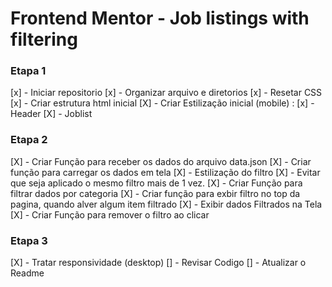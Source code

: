 
# Frontend Mentor - Job listings with filtering


### Etapa 1

[x] - Iniciar repositorio
[x] - Organizar arquivo e diretorios
[x] - Resetar CSS
[x] - Criar estrutura html inicial 
[X] - Criar Estilização inicial (mobile) :
    [x] - Header
    [X] - Joblist

### Etapa 2

[X] - Criar Função para receber os dados do arquivo data.json
[X] - Criar função para carregar os dados em tela
[X] - Estilização do filtro
[X] - Evitar que seja aplicado o mesmo filtro mais de 1 vez.
[X] - Criar Função para filtrar dados por categoria
[X] - Criar função para exbir filtro no top da pagina, quando alver algum item filtrado
[X] - Exibir dados Filtrados na Tela
[X] - Criar Função para remover o filtro ao clicar


### Etapa 3
[X] - Tratar responsividade (desktop)
[] - Revisar Codigo
[] - Atualizar o Readme